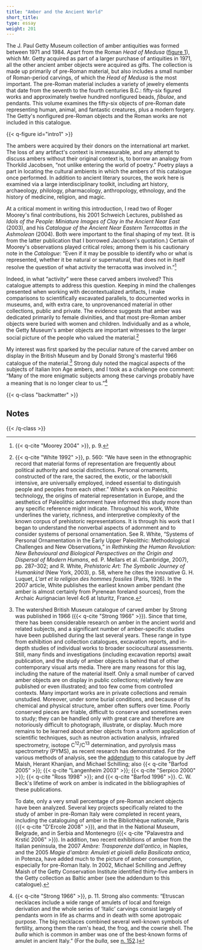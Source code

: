 ```yaml
---
title: "Amber and the Ancient World"
short_title:
type: essay
weight: 201
---
```

The J. Paul Getty Museum collection of amber antiquities was formed between 1971 and 1984. Apart from the Roman *Head of Medusa* \([figure 1](#intro1)\), which Mr. Getty acquired as part of a larger purchase of antiquities in 1971, all the other ancient amber objects were acquired as gifts. The collection is made up primarily of pre-Roman material, but also includes a small number of Roman-period carvings, of which the *Head of Medusa* is the most important. The pre-Roman material includes a variety of jewelry elements that date from the seventh to the fourth centuries B.C.: fifty-six figured works and approximately twelve hundred nonfigured beads, *fibulae*, and pendants. This volume examines the fifty-six objects of pre-Roman date representing human, animal, and fantastic creatures, plus a modern forgery. The Getty's nonfigured pre-Roman objects and the Roman works are not included in this catalogue.

{{< q-figure id="intro1" >}}

The ambers were acquired by their donors on the international art market. The loss of any artifact's context is immeasurable, and any attempt to discuss ambers without their original context is, to borrow an analogy from Thorkild Jacobsen, “not unlike entering the world of poetry.” Poetry plays a part in locating the cultural ambients in which the ambers of this catalogue once performed. In addition to ancient literary sources, the work here is examined via a large interdisciplinary toolkit, including art history, archaeology, philology, pharmacology, anthropology, ethnology, and the history of medicine, religion, and magic.

At a critical moment in writing this introduction, I read two of Roger Moorey's final contributions, his 2001 Schweich Lectures, published as *Idols of the People: Miniature Images of Clay in the Ancient Near East* (2003), and his *Catalogue of the Ancient Near Eastern Terracottas in the Ashmolean* (2004). Both were important to the final shaping of my text. (It is from the latter publication that I borrowed Jacobsen's quotation.) Certain of Moorey's observations played critical roles; among them is his cautionary note in the *Catalogue*: “Even if it may be possible to identify who or what is represented, whether it be natural or supernatural, that does not in itself resolve the question of what activity the terracotta was involved in.”[^1]

Indeed, in what “activity” were these carved ambers involved? This catalogue attempts to address this question. Keeping in mind the challenges presented when working with decontextualized artifacts, I make comparisons to scientifically excavated parallels, to documented works in museums, and, with extra care, to unprovenanced material in other collections, public and private. The evidence suggests that amber was dedicated primarily to female divinities, and that most pre-Roman amber objects were buried with women and children. Individually and as a whole, the Getty Museum's amber objects are important witnesses to the larger social picture of the people who valued the material.[^2]

My interest was first sparked by the peculiar nature of the carved amber on display in the British Museum and by Donald Strong's masterful 1966 catalogue of the material.[^3] Strong duly noted the magical aspects of the subjects of Italian Iron Age ambers, and I took as a challenge one comment: “Many of the more enigmatic subjects among these carvings probably have a meaning that is no longer clear to us.”[^4]

{{< q-class "backmatter" >}}
## Notes
{{< /q-class >}}

[^1]: {{< q-cite "Moorey 2004" >}}, p. 9.

[^2]: {{< q-cite "White 1992" >}}, p. 560: “We have seen in the ethnographic record that material forms of representation are frequently about political authority and social distinctions. Personal ornaments, constructed of the rare, the sacred, the exotic, or the labor/skill intensive, are universally employed, indeed essential to distinguish people and peoples from each other.” White's work on Paleolithic technology, the origins of material representation in Europe, and the aesthetics of Paleolithic adornment have informed this study more than any specific reference might indicate. Throughout his work, White underlines the variety, richness, and interpretive complexity of the known corpus of prehistoric representations. It is through his work that I began to understand the nonverbal aspects of adornment and to consider systems of personal ornamentation. See R. White, “Systems of Personal Ornamentation in the Early Upper Paleolithic: Methodological Challenges and New Observations,” in *Rethinking the Human Revolution: New Behavioural and Biological Perspectives on the Origin and Dispersal of Modern Humans*, ed. P. Mellars et al. (Cambridge, 2007), pp. 287–302; and R. White, *Prehistoric Art: The Symbolic Journey of Humankind* (New York, 2003), p. 58, where he cites the innovative G. H. Luquet, *L'art et la religion des hommes fossiles* (Paris, 1926). In the 2007 article, White publishes the earliest known amber pendant (the amber is almost certainly from Pyrenean foreland sources), from the Archaic Aurignacian level 4c6 at Isturitz, France.

[^3]: The watershed British Museum catalogue of carved amber by Strong was published in 1966 ({{< q-cite "Strong 1966" >}}). Since that time, there has been considerable research on amber in the ancient world and related subjects, and a significant number of amber-specific studies have been published during the last several years. These range in type from exhibition and collection catalogues, excavation reports, and in-depth studies of individual works to broader sociocultural assessments. Still, many finds and investigations (including excavation reports) await publication, and the study of amber objects is behind that of other contemporary visual arts media. There are many reasons for this lag, including the nature of the material itself. Only a small number of carved amber objects are on display in public collections; relatively few are published or even illustrated; and too few come from controlled contexts. Many important works are in private collections and remain unstudied. Moreover, under some burial conditions, and because of its chemical and physical structure, amber often suffers over time. Poorly conserved pieces are friable, difficult to conserve and sometimes even to study; they can be handled only with great care and therefore are notoriously difficult to photograph, illustrate, or display. Much more remains to be learned about amber objects from a uniform application of scientific techniques, such as neutron activation analysis, infrared spectrometry, isotope C<sup>12</sup>/C<sup>13</sup> determination, and pyrolysis mass spectrometry (PYMS), as recent research has demonstrated. For the various methods of analysis, see the [addendum](/techessay) to this catalogue by Jeff Maish, Herant Khanjian, and Michael Schilling; also {{< q-cite "Barfod 2005" >}}; {{< q-cite "Langenheim 2003" >}}; {{< q-cite "Serpico 2000" >}}; {{< q-cite "Ross 1998" >}}; and {{< q-cite "Barfod 1996" >}}. C. W. Beck's lifetime of work on amber is indicated in the bibliographies of these publications.

    To date, only a very small percentage of pre-Roman ancient objects have been analyzed. Several key projects specifically related to the study of amber in pre-Roman Italy were completed in recent years, including the cataloguing of amber in the Bibliothèque nationale, Paris \({{< q-cite "D'Ercole 2008" >}}), and that in the National Museum, Belgrade, and in Serbia and Montenegro \({{< q-cite "Palavestra and Krstić 2006" >}}). In addition, two recent exhibitions of amber from the Italian peninsula, the 2007 *Ambre: Trasparenze dall'antico*, in Naples, and the 2005 *Magie d'ambra: Amuleti et gioielli della Basilicata antica*, in Potenza, have added much to the picture of amber consumption, especially for pre-Roman Italy. In 2002, Michael Schilling and Jeffrey Maish of the Getty Conservation Institute identified thirty-five ambers in the Getty collection as Baltic amber (see the addendum to this catalogue).

[^4]: {{< q-cite "Strong 1966" >}}, p. 11. Strong also comments: “Etruscan necklaces include a wide range of amulets of local and foreign derivation and the whole series of ‘Italic’ carvings consist largely of pendants worn in life as charms and in death with some apotropaic purpose. The big necklaces combined several well-known symbols of fertility, among them the ram's head, the frog, and the cowrie shell. The *bulla* which is common in amber was one of the best-known forms of amulet in ancient Italy.” (For the *bulla*, see [n. 152](../13/#fn:152).)
